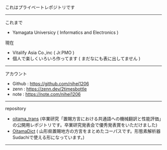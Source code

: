 これはプライベートレポジトリです

---
これまで
- Yamagata Universicy ( Informatics and Electronics )

現在
- Vitalify Asia Co.,inc ( Jr.PMO )
- 個人で楽しくいろいろ作ってます ( まだなにも表に出してません )

--- 

アカウント
- Github : https://github.com/nihei1206
- zenn : https://zenn.dev/2timesbottle
- note : https://note.com/nihei1206

---

repository
- [oitama_trans](https://github.com/nihei1206/oitama_trans) (卒業研究「置賜方言における共通語への機械翻訳と性能評価」の公開用レポジトリです。卒業研究発表会で優秀発表賞をいただけました) 
- [OitamaDict](https://github.com/nihei1206/OitamaDict) ( 山形県置賜地方の方言をまとめたコーパスです。形態素解析器Sudachiで使える形になっています。) 


---
